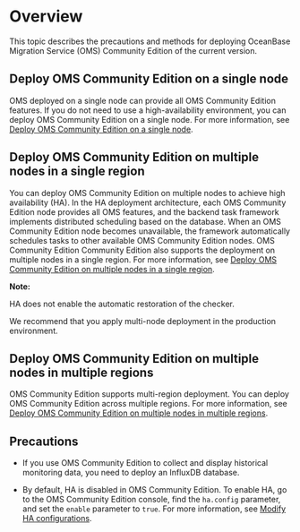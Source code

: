 # Overview

This topic describes the precautions and methods for deploying OceanBase Migration Service (OMS) Community Edition of the current version.

## Deploy OMS Community Edition on a single node

OMS deployed on a single node can provide all OMS Community Edition features. If you do not need to use a high-availability environment, you can deploy OMS Community Edition on a single node. For more information, see [Deploy OMS Community Edition on a single node](../2.deployment-guide/6.deploy-oms-on-a-single-node.md).

## Deploy OMS Community Edition on multiple nodes in a single region

You can deploy OMS Community Edition on multiple nodes to achieve high availability (HA). In the HA deployment architecture, each OMS Community Edition node provides all OMS features, and the backend task framework implements distributed scheduling based on the database. When an OMS Community Edition node becomes unavailable, the framework automatically schedules tasks to other available OMS Community Edition nodes. OMS Community Edition Community Edition also supports the deployment on multiple nodes in a single region. For more information, see [Deploy OMS Community Edition on multiple nodes in a single region](../2.deployment-guide/6.deploy-oms-on-a-single-node.md).

**Note:**

HA does not enable the automatic restoration of the checker.

We recommend that you apply multi-node deployment in the production environment.

## Deploy OMS Community Edition on multiple nodes in multiple regions

OMS Community Edition supports multi-region deployment. You can deploy OMS Community Edition across multiple regions. For more information, see [Deploy OMS Community Edition on multiple nodes in multiple regions](../2.deployment-guide/8.deploy-oms-on-multiple-nodes-in-multiple-regions.md).

## Precautions

* If you use OMS Community Edition to collect and display historical monitoring data, you need to deploy an InfluxDB database.

* By default, HA is disabled in OMS Community Edition. To enable HA, go to the OMS Community Edition console, find the `ha.config` parameter, and set the `enable` parameter to `true`. For more information, see [Modify HA configurations](../3.user-guide/7.system-management/4.system-parameters/2.modify-ha-configurations.md).
